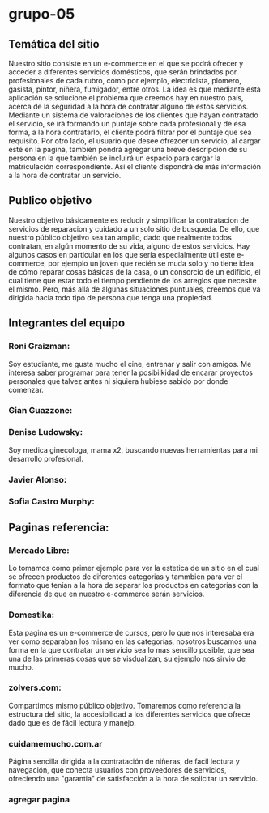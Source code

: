 # grupo-05

## Temática del sitio 
Nuestro sitio consiste en un e-commerce en el que se podrá ofrecer y acceder a diferentes servicios domésticos, que serán brindados por profesionales de cada rubro, como por ejemplo, electricista, plomero, gasista, pintor, niñera, fumigador, entre otros.
La idea es que mediante esta aplicación se solucione el problema que creemos hay en nuestro país, acerca de la seguridad a la hora de contratar alguno de estos servicios. 
Mediante un sistema de valoraciones de los clientes que hayan contratado el servicio, se irá formando un puntaje sobre cada profesional y de esa forma, a la hora contratarlo, el cliente podrá filtrar por el puntaje que sea requisito.
Por otro lado, el usuario que desee ofrezcer un servicio, al cargar esté en la pagina, también pondrá agregar una breve descripción de su persona en la que también se incluirá un espacio para cargar la matriculación correspondiente. Así el cliente dispondrá de más información a la hora de contratar un servicio.

## Publico objetivo

Nuestro objetivo básicamente es reducir y simplificar la contratacion de servicios de reparacion y cuidado a un solo sitio de busqueda. De ello, que nuestro público objetivo sea tan amplio, dado que realmente todos contratan, en algún momento de su vida, alguno de estos servicios. Hay algunos casos en particular en los que sería especialmente útil este e-commerce, por ejemplo un joven que recién se muda solo y no tiene idea de cómo reparar cosas básicas de la casa, o un consorcio de un edificio, el cual tiene que estar todo el tiempo pendiente de los arreglos que necesite el mismo. Pero, más allá de algunas situaciones puntuales, creemos que va dirigida hacia todo tipo de persona que tenga una propiedad.

 

## Integrantes del equipo

### Roni Graizman:
Soy estudiante, me gusta mucho el cine, entrenar y salir con amigos. Me interesa saber programar para tener la posibilkidad de encarar proyectos personales que talvez antes ni siquiera hubiese sabido por donde comenzar.

### Gian Guazzone:

### Denise Ludowsky:
Soy medica ginecologa, mama x2, buscando nuevas herramientas para mi desarrollo profesional.

### Javier Alonso:

### Sofia Castro Murphy:


## Paginas referencia:

### Mercado Libre:
Lo tomamos como primer ejemplo para ver la estetica de un sitio en el cual se ofrecen productos de diferentes categorias y tammbien para ver el formato que tenian a la hora de separar los productos en categorias con la diferencia de que en nuestro e-commerce serán servicios.

### Domestika:
Esta pagina es un e-commerce de cursos, pero lo que nos interesaba era ver como separaban los mismo en las categorías, nosotros buscamos una forma en la que contratar un servicio sea lo mas sencillo posible, que sea una de las primeras cosas que se visdualizan, su ejemplo nos sirvio de mucho.

### zolvers.com:
Compartimos mismo público objetivo. Tomaremos como referencia la estructura del sitio, la accesibilidad a los diferentes servicios que ofrece dado que es de fácil lectura y manejo.

### cuidamemucho.com.ar
Página sencilla dirigida a la contratación de niñeras, de facil lectura y navegación, que conecta usuarios con proveedores de servicios, ofreciendo una "garantia" de satisfacción a la hora de solicitar un servicio.

### agregar pagina







